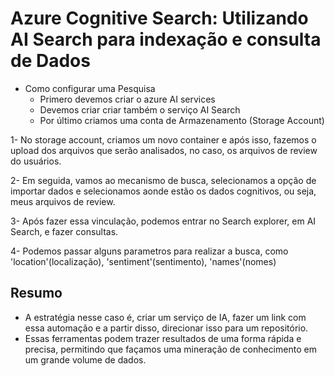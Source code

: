# Azure Cognitive Search: Utilizando AI Search para indexação e consulta de Dados

* Como configurar uma Pesquisa
    * Primero devemos criar o azure AI services
    * Devemos criar criar também o serviço AI Search
    * Por último criamos uma conta de Armazenamento (Storage Account)

1- No storage account, criamos um novo container e após isso, fazemos o upload dos arquivos que serão analisados, no caso, os arquivos de review do usuários.

2- Em seguida, vamos ao mecanismo de busca, selecionamos a opção de importar dados e selecionamos aonde estão os dados cognitivos, ou seja, meus arquivos de review.

3- Após fazer essa vinculação, podemos entrar no Search explorer, em AI Search, e fazer consultas.

4- Podemos passar alguns parametros para realizar a busca, como 'location'(localização), 'sentiment'(sentimento), 'names'(nomes)

## Resumo
* A estratégia nesse caso é, criar um serviço de IA, fazer um link com essa automação e a partir disso, direcionar isso para um repositório.
* Essas ferramentas podem trazer resultados de uma forma rápida e precisa, permitindo que façamos uma mineração de conhecimento em um grande volume de dados.
